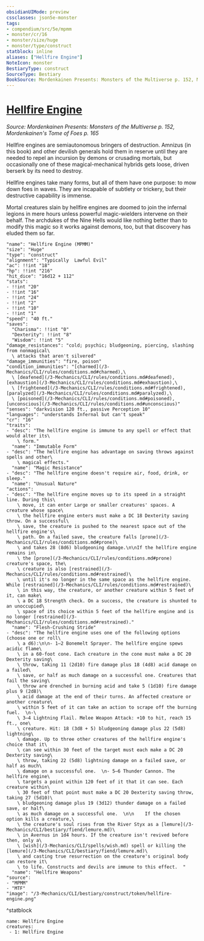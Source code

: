 ```yaml
---
obsidianUIMode: preview
cssclasses: json5e-monster
tags:
- compendium/src/5e/mpmm
- monster/cr/16
- monster/size/huge
- monster/type/construct
statblock: inline
aliases: ["Hellfire Engine"]
NoteIcon: monster
BestiaryType: construct
SourceType: Bestiary
BookSource: Mordenkainen Presents: Monsters of the Multiverse p. 152, Mordenkainen's Tome of Foes p. 165
---
```

# [Hellfire Engine](3-Mechanics\CLI\bestiary\construct/hellfire-engine-mpmm.md)
*Source: Mordenkainen Presents: Monsters of the Multiverse p. 152, Mordenkainen's Tome of Foes p. 165*  

Hellfire engines are semiautonomous bringers of destruction. Amnizus (in this book) and other devilish generals hold them in reserve until they are needed to repel an incursion by demons or crusading mortals, but occasionally one of these magical-mechanical hybrids gets loose, driven berserk by its need to destroy.

Hellfire engines take many forms, but all of them have one purpose: to mow down foes in waves. They are incapable of subtlety or trickery, but their destructive capability is immense.

Mortal creatures slain by hellfire engines are doomed to join the infernal legions in mere hours unless powerful magic-wielders intervene on their behalf. The archdukes of the Nine Hells would like nothing better than to modify this magic so it works against demons, too, but that discovery has eluded them so far.

```statblock
"name": "Hellfire Engine (MPMM)"
"size": "Huge"
"type": "construct"
"alignment": "Typically  Lawful Evil"
"ac": !!int "18"
"hp": !!int "216"
"hit_dice": "16d12 + 112"
"stats":
- !!int "20"
- !!int "16"
- !!int "24"
- !!int "2"
- !!int "10"
- !!int "1"
"speed": "40 ft."
"saves":
  "Charisma": !!int "0"
  "Dexterity": !!int "8"
  "Wisdom": !!int "5"
"damage_resistances": "cold; psychic; bludgeoning, piercing, slashing from nonmagical\
  \ attacks that aren't silvered"
"damage_immunities": "fire, poison"
"condition_immunities": "[charmed](/3-Mechanics/CLI/rules/conditions.md#charmed),\
  \ [deafened](/3-Mechanics/CLI/rules/conditions.md#deafened), [exhaustion](/3-Mechanics/CLI/rules/conditions.md#exhaustion),\
  \ [frightened](/3-Mechanics/CLI/rules/conditions.md#frightened), [paralyzed](/3-Mechanics/CLI/rules/conditions.md#paralyzed),\
  \ [poisoned](/3-Mechanics/CLI/rules/conditions.md#poisoned), [unconscious](/3-Mechanics/CLI/rules/conditions.md#unconscious)"
"senses": "darkvision 120 ft., passive Perception 10"
"languages": "understands Infernal but can't speak"
"cr": "16"
"traits":
- "desc": "The hellfire engine is immune to any spell or effect that would alter its\
    \ form."
  "name": "Immutable Form"
- "desc": "The hellfire engine has advantage on saving throws against spells and other\
    \ magical effects."
  "name": "Magic Resistance"
- "desc": "The hellfire engine doesn't require air, food, drink, or sleep."
  "name": "Unusual Nature"
"actions":
- "desc": "The hellfire engine moves up to its speed in a straight line. During this\
    \ move, it can enter Large or smaller creatures' spaces. A creature whose space\
    \ the hellfire engine enters must make a DC 18 Dexterity saving throw. On a successful\
    \ save, the creature is pushed to the nearest space out of the hellfire engine's\
    \ path. On a failed save, the creature falls [prone](/3-Mechanics/CLI/rules/conditions.md#prone)\
    \ and takes 28 (8d6) bludgeoning damage.\n\nIf the hellfire engine remains in\
    \ the [prone](/3-Mechanics/CLI/rules/conditions.md#prone) creature's space, the\
    \ creature is also [restrained](/3-Mechanics/CLI/rules/conditions.md#restrained)\
    \ until it's no longer in the same space as the hellfire engine. While [restrained](/3-Mechanics/CLI/rules/conditions.md#restrained)\
    \ in this way, the creature, or another creature within 5 feet of it, can make\
    \ a DC 18 Strength check. On a success, the creature is shunted to an unoccupied\
    \ space of its choice within 5 feet of the hellfire engine and is no longer [restrained](/3-Mechanics/CLI/rules/conditions.md#restrained)."
  "name": "Flesh-Crushing Stride"
- "desc": "The hellfire engine uses one of the following options (choose one or roll\
    \ a d6):\n\n- 1–2 Bonemelt Sprayer. The hellfire engine spews acidic flame\
    \ in a 60-foot cone. Each creature in the cone must make a DC 20 Dexterity saving\
    \ throw, taking 11 (2d10) fire damage plus 18 (4d8) acid damage on a failed\
    \ save, or half as much damage on a successful one. Creatures that fail the saving\
    \ throw are drenched in burning acid and take 5 (1d10) fire damage plus 9 (2d8)\
    \ acid damage at the end of their turns. An affected creature or another creature\
    \ within 5 feet of it can take an action to scrape off the burning fuel.  \n-\
    \ 3–4 Lightning Flail. Melee Weapon Attack: +10 to hit, reach 15 ft., one\
    \ creature. Hit: 18 (3d8 + 5) bludgeoning damage plus 22 (5d8) lightning\
    \ damage. Up to three other creatures of the hellfire engine's choice that it\
    \ can see within 30 feet of the target must each make a DC 20 Dexterity saving\
    \ throw, taking 22 (5d8) lightning damage on a failed save, or half as much\
    \ damage on a successful one.  \n- 5–6 Thunder Cannon. The hellfire engine\
    \ targets a point within 120 feet of it that it can see. Each creature within\
    \ 30 feet of that point must make a DC 20 Dexterity saving throw, taking 27 (5d10)\
    \ bludgeoning damage plus 19 (3d12) thunder damage on a failed save, or half\
    \ as much damage on a successful one.  \n\n    If the chosen option kills a creature,\
    \ the creature's soul rises from the River Styx as a [lemure](/3-Mechanics/CLI/bestiary/fiend/lemure.md)\
    \ in Avernus in 1d4 hours. If the creature isn't revived before then, only a\
    \ [wish](/3-Mechanics/CLI/spells/wish.md) spell or killing the [lemure](/3-Mechanics/CLI/bestiary/fiend/lemure.md)\
    \ and casting true resurrection on the creature's original body can restore it\
    \ to life. Constructs and devils are immune to this effect.  "
  "name": "Hellfire Weapons"
"source":
- "MPMM"
- "MTF"
"image": "/3-Mechanics/CLI/bestiary/construct/token/hellfire-engine.png"
```
^statblock

```encounter-table
name: Hellfire Engine
creatures:
 - 1: Hellfire Engine
```